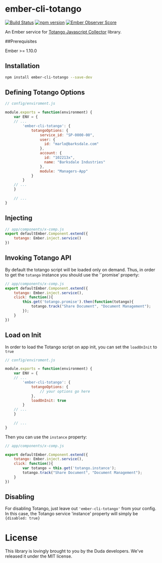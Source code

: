# ember-cli-totango 
[![Build Status](https://travis-ci.org/DudaDev/ember-cli-totango.svg?branch=master)](https://travis-ci.org/DudaDev/ember-cli-totango)
[![npm version](https://badge.fury.io/js/ember-cli-totango.svg)](http://badge.fury.io/js/ember-cli-totango)
[![Ember Observer Score](http://emberobserver.com/badges/ember-cli-totango.svg)](http://emberobserver.com/addons/ember-cli-totango)

An Ember service for [Totango Javascript Collector](http://support.totango.com/hc/en-us/articles/203639575-Totango-Javascript-Collector) library.

##Prerequisites

Ember >= 1.10.0

## Installation

```bash
npm install ember-cli-totango --save-dev
```

## Defining Totango Options

```javascript
// config/enviroment.js

module.exports = function(environment) {
	var ENV = {
	// ...
		'ember-cli-totango': {
			totangoOptions: {
				service_id: "SP-0000-00",
				user: {
				  id: "marlo@barksdale.com"
				},
				account: {
				  id: "102213x",
				  name: "Barksdale Industries"
				},
				module: "Managers-App"
			}
		}	
	// ...
	}
	
	// ...
}
```

## Injecting

```javascript
// app/components/x-comp.js
export defaultEmber.Component.extend({
	totango: Ember.inject.service()
})
```

## Invoking Totango API
By default the totango script will be loaded only on demand. Thus, in order to get the `totango` instance you should use the '`promise' property:

```javascript
// app/components/x-comp.js
export defaultEmber.Component.extend({
	totango: Ember.inject.service(),
	click: function(){
		this.get('totango.promise').then(function(totango){
			totango.track("Share Document", "Document Management");
		});
	}
})
```

## Load on Init
In order to load the Totango script on app init, you can set the `loadOnInit` to `true`
```javascript
// config/enviroment.js

module.exports = function(environment) {
	var ENV = {
	// ...
		'ember-cli-totango': {
			totangoOptions: {
				// your options go here
			},
			loadOnInit: true
		}	
	// ...
	}
	
	// ...
}
```

Then you can use the `instance` property:  

```javascript
// app/components/x-comp.js

export defaultEmber.Component.extend({
	totango: Ember.inject.service(),
	click: function(){
		var totango = this.get('totango.instance');
		totango.track("Share Document", "Document Management");
	}
})
```
## Disabling

For disabling Totango, just leave out `'ember-cli-totango'` from your config. In this case, the Totango service 'instance' property will simply be `{disabled: true}`


# License

 This library is lovingly brought to you by the Duda developers. We've released it under the MIT license.
